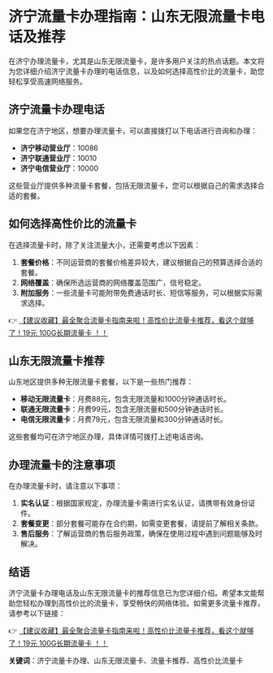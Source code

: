 # 济宁流量卡办理指南：山东无限流量卡电话及推荐

在济宁办理流量卡，尤其是山东无限流量卡，是许多用户关注的热点话题。本文将为您详细介绍济宁流量卡办理的电话信息，以及如何选择高性价比的流量卡，助您轻松享受高速网络服务。

## 济宁流量卡办理电话

如果您在济宁地区，想要办理流量卡，可以直接拨打以下电话进行咨询和办理：

- **济宁移动营业厅**：10086
- **济宁联通营业厅**：10010
- **济宁电信营业厅**：10000

这些营业厅提供多种流量卡套餐，包括无限流量卡，您可以根据自己的需求选择合适的套餐。

## 如何选择高性价比的流量卡

在选择流量卡时，除了关注流量大小，还需要考虑以下因素：

1. **套餐价格**：不同运营商的套餐价格差异较大，建议根据自己的预算选择合适的套餐。
2. **网络覆盖**：确保所选运营商的网络覆盖范围广，信号稳定。
3. **附加服务**：一些流量卡可能附带免费通话时长、短信等服务，可以根据实际需求选择。

👉 [【建议收藏】最全聚合流量卡指南来啦！高性价比流量卡推荐，看这个就够了！19元 100G长期流量卡 ！！](https://bit.ly/Liuliangka)

## 山东无限流量卡推荐

山东地区提供多种无限流量卡套餐，以下是一些热门推荐：

- **移动无限流量卡**：月费88元，包含无限流量和1000分钟通话时长。
- **联通无限流量卡**：月费99元，包含无限流量和500分钟通话时长。
- **电信无限流量卡**：月费79元，包含无限流量和300分钟通话时长。

这些套餐均可在济宁地区办理，具体详情可拨打上述电话咨询。

## 办理流量卡的注意事项

在办理流量卡时，请注意以下事项：

1. **实名认证**：根据国家规定，办理流量卡需进行实名认证，请携带有效身份证件。
2. **套餐变更**：部分套餐可能存在合约期，如需变更套餐，请提前了解相关条款。
3. **售后服务**：了解运营商的售后服务政策，确保在使用过程中遇到问题能够及时解决。

## 结语

济宁流量卡办理电话及山东无限流量卡的推荐信息已为您详细介绍。希望本文能帮助您轻松办理到高性价比的流量卡，享受畅快的网络体验。如需更多流量卡推荐，请参考以下链接：

👉 [【建议收藏】最全聚合流量卡指南来啦！高性价比流量卡推荐，看这个就够了！19元 100G长期流量卡 ！！](https://bit.ly/Liuliangka)

**关键词**：济宁流量卡办理、山东无限流量卡、流量卡推荐、高性价比流量卡
